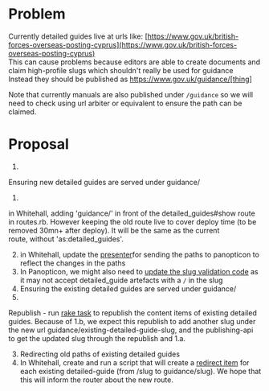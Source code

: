 # Problem

Currently detailed guides live at urls like: [https://www.gov.uk/british-forces-overseas-posting-cyprus](https://www.gov.uk/british-forces-overseas-posting-cyprus)  
This can cause problems because editors are able to create documents and claim high-profile slugs which shouldn't really be used for guidance  
Instead they should be published as https://www.gov.uk/guidance/[thing]

Note that currently manuals are also published under `/guidance` so we will need to check using url arbiter or equivalent to ensure the path can be claimed.

# Proposal

1. 

Ensuring new detailed guides are served under guidance/

  1. 

in Whitehall, adding 'guidance/' in front of the detailed\_guides#show route in routes.rb. However keeping the old route live to cover deploy time (to be removed 30mn+ after deploy). It will be the same as the current route,&nbsp;without 'as:detailed\_guides'.

  2. in Whitehall, update&nbsp;the [presenter](https://github.com/alphagov/whitehall/blob/master/app/models/registerable_edition.rb#L26-L32)for sending the paths to panopticon to reflect the changes in the paths
  3. In Panopticon, we&nbsp;might also need to [update the slug validation code](https://github.com/alphagov/govuk_content_models/blob/master/app/validators/slug_validator.rb) as it may not accept detailed\_guide artefacts with a `/` in the slug
2. Ensuring the existing detailed guides are served under guidance/
  1. 

Republish - run [rake task](https://github.com/alphagov/whitehall/blob/master/lib/tasks/panopticon.rake#L24)&nbsp;to republish the content items of existing detailed guides. Because of 1.b, we expect this republish to add another slug under the new url guidance/existing-detailed-guide-slug, and the publishing-api to get the updated slug through the republish and 1.a.

3. Redirecting old paths of existing detailed guides
  1. In Whitehall, create and run a script that will create a [redirect item](https://github.com/alphagov/content-store/blob/master/doc/redirect_item.md) for each existing detailed-guide (from /slug to guidance/slug). We hope that this will inform the router about the new route.

&nbsp;

